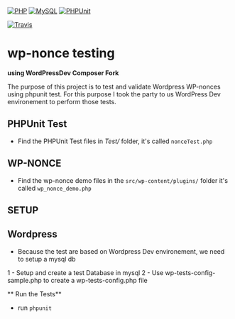 
[![PHP](https://img.shields.io/badge/php-v7-blue.svg)]()
[![MySQL](https://img.shields.io/badge/mysql-v5.6-blue.svg)]()
[![PHPUnit](https://img.shields.io/badge/PHPUnit-v6.1-blue.svg)]()

[![Travis](https://img.shields.io/badge/Build-passing-brightgreen.svg)]()


# wp-nonce testing 
**using WordPressDev Composer Fork**

The purpose of this project is to test and validate Wordpress WP-nonces using phpunit test.
For this purpose I took the party to us WordPress Dev environement to perform those tests.

## **PHPUnit Test**
 * Find the PHPUnit Test files in *Test/* folder, it's called `nonceTest.php`


## WP-NONCE

* Find the wp-nonce demo files in the `src/wp-content/plugins/` folder it's called `wp_nonce_demo.php`


## SETUP

## Wordpress
* Because the test are based on Wordpress Dev environement, we need to setup a mysql db

1 - Setup and create a test Database in mysql
2 - Use wp-tests-config-sample.php to create a wp-tests-config.php file


** Run the Tests**

* run `phpunit`
